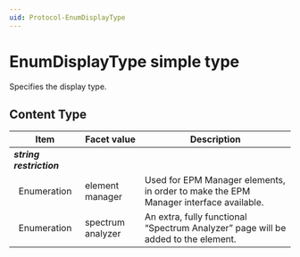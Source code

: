 ```yaml
---
uid: Protocol-EnumDisplayType
---
```


# EnumDisplayType simple type

Specifies the display type.

## Content Type

|Item|Facet value|Description|
|--- |--- |--- |
|***string restriction***|||
|&nbsp;&nbsp;Enumeration|element manager|Used for EPM Manager elements, in order to make the EPM Manager interface available.|
|&nbsp;&nbsp;Enumeration|spectrum analyzer|An extra, fully functional “Spectrum Analyzer” page will be added to the element.|

